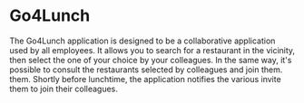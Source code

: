 # Go4Lunch
The Go4Lunch application is designed to be a collaborative
application used by all employees. It allows you to search for a
restaurant in the vicinity, then select the one of your choice by
your colleagues. In the same way, it's possible to
consult the restaurants selected by colleagues and join them.
them. Shortly before lunchtime, the application notifies the various
invite them to join their colleagues.
